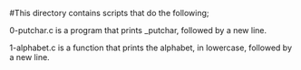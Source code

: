#This directory contains scripts that do the following;

0-putchar.c is a program that prints _putchar, followed by a new line.

1-alphabet.c is a function that prints the alphabet, in lowercase, followed by a new line.
